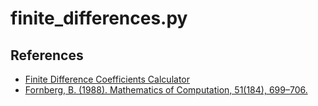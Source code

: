 # finite\_differences.py

## References
- [Finite Difference Coefficients Calculator](https://web.media.mit.edu/~crtaylor/calculator.html)
- [Fornberg, B. (1988). Mathematics of Computation, 51(184), 699–706.](https://doi.org/10.2307/2008770)
